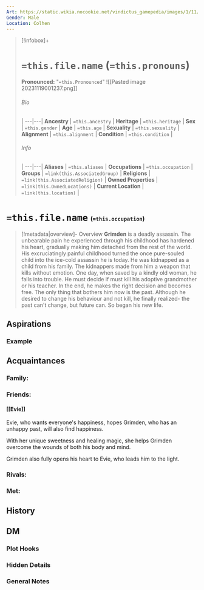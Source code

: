 ```yaml
---
Art: https://static.wikia.nocookie.net/vindictus_gamepedia/images/1/11/Grimden_%28NPC_Icon%29.png/revision/latest?cb=20200430035656
Gender: Male
Location: Colhen
---
```


> [!infobox]+
> # `=this.file.name` (`=this.pronouns`)
> **Pronounced:**  "`=this.Pronounced`"
> ![[Pasted image 20231119001237.png]]
> ###### Bio
>  |
> ---|---|
> **Ancestry** | `=this.ancestry` |
> **Heritage** | `=this.heritage` |
> **Sex** | `=this.gender` |
> **Age** | `=this.age` |
> **Sexuality** | `=this.sexuality` |
> **Alignment** | `=this.alignment` |
> **Condition** | `=this.condition` |
> ###### Info
>  |
> ---|---|
> **Aliases** | `=this.aliases` |
> **Occupations** | `=this.occupation` |
> **Groups** | `=link(this.AssociatedGroup)` |
> **Religions** | `=link(this.AssociatedReligion)` |
> **Owned Properties** | `=link(this.OwnedLocations)` |
> **Current Location** | `=link(this.location)` |

# **`=this.file.name`** <span style="font-size: medium">(`=this.occupation`)</span>
> [!metadata|overview]- Overview 
> **Grimden** is a deadly assassin. The unbearable pain he experienced through his childhood has hardened his heart, gradually making him detached from the rest of the world. His excruciatingly painful childhood turned the once pure-souled child into the ice-cold assassin he is today. He was kidnapped as a child from his family. The kidnappers made from him a weapon that kills without emotion. One day, when saved by a kindly old woman, he falls into trouble. He must decide if must kill his adoptive grandmother or his teacher. In the end, he makes the right decision and becomes free. The only thing that bothers him now is the past. Although he desired to change his behaviour and not kill, he finally realized- the past can't change, but future can. So began his new life.

## Aspirations
### Example


## Acquaintances
### Family:


### Friends:
#### [[Evie]] 
Evie, who wants everyone's happiness, hopes Grimden, who has an unhappy past, will also find happiness.

With her unique sweetness and healing magic, she helps Grimden overcome the wounds of both his body and mind.

Grimden also fully opens his heart to Evie, who leads him to the light.



### Rivals:


### Met:


## History


## DM
### Plot Hooks


### Hidden Details


### General Notes


